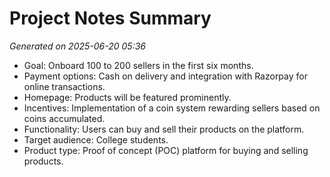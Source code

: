 # Project Notes Summary

*Generated on 2025-06-20 05:36*

- Goal: Onboard 100 to 200 sellers in the first six months.
- Payment options: Cash on delivery and integration with Razorpay for online transactions.
- Homepage: Products will be featured prominently.
- Incentives: Implementation of a coin system rewarding sellers based on coins accumulated.
- Functionality: Users can buy and sell their products on the platform.
- Target audience: College students.
- Product type: Proof of concept (POC) platform for buying and selling products.